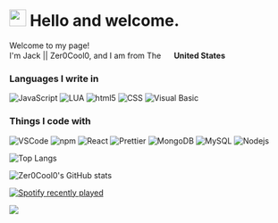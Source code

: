 <h1><img src="https://camo.githubusercontent.com/e8e7b06ecf583bc040eb60e44eb5b8e0ecc5421320a92929ce21522dbc34c891/68747470733a2f2f6d656469612e67697068792e636f6d2f6d656469612f6876524a434c467a6361737252346961377a2f67697068792e676966" width="30"/> Hello and welcome.</h1>


<p>Welcome to my page! </br> I'm Jack || Zer0Cool0, and I am from The <img src="https://images.vexels.com/media/users/3/164649/isolated/lists/010f55d9bb5f8a28c3620583482d89ed-usa-flag-language-icon-circle.png" width="15"/> <b>United States</b></p>

<h3>Languages I write in</h3>
<p>
  <img alt="JavaScript" src="https://img.shields.io/badge/-JavaScript-F7B93E?style=flat-square&logo=javascript&logoColor=white" />
  <img alt="LUA" src="https://img.shields.io/badge/-LUA-1a73e8?style=flat-square&logo=lua&logoColor=white" />
  <img alt="html5" src="https://img.shields.io/badge/-HTML5-E34F26?style=flat-square&logo=html5&logoColor=white" />
  <img alt="CSS" src="https://img.shields.io/badge/-CSS3-1572B6?style=flat-square&logo=css3&logoColor=white" />
  <!--- img alt="TypeScript" src="https://img.shields.io/badge/-TypeScript-007ACC?style=flat-square&logo=typescript&logoColor=white" /> -->
  <img alt="Visual Basic" src="https://img.shields.io/badge/-Visual Basic-430098?style=flat-square&logo=.net&logoColor=white" />
</p>
<h3>Things I code with</h3>
<p>
  <img alt="VSCode" src="https://img.shields.io/badge/-Visual Studio Code-007ACC?style=flat-square&logo=Visual+Studio+Code&logoColor=white" />
  <img alt="npm" src="https://img.shields.io/badge/-NPM-CB3837?style=flat-square&logo=npm&logoColor=white" />
  <img alt="React" src="https://img.shields.io/badge/-React-45b8d8?style=flat-square&logo=react&logoColor=white" />
  <img alt="Prettier" src="https://img.shields.io/badge/-Prettier-F7B93E?style=flat-square&logo=prettier&logoColor=white" />
  <img alt="MongoDB" src="https://img.shields.io/badge/-MongoDB-13aa52?style=flat-square&logo=mongodb&logoColor=white" />
  <img alt="MySQL" src="https://img.shields.io/badge/-MySQL-43853d?style=flat-square&logo=mysql&logoColor=white" />
  <img alt="Nodejs" src="https://img.shields.io/badge/-Nodejs-43853d?style=flat-square&logo=Node.js&logoColor=white" />
</p>

![Top Langs](https://github-readme-stats.vercel.app/api/top-langs/?username=Zer0Cool0)

![Zer0Cool0's GitHub stats](https://github-readme-stats.vercel.app/api?username=Zer0Cool0&show_icons=true&theme=synthwave)

[![Spotify recently played](https://spotify-recently-played-readme.vercel.app/api?user=fwrokpj8157bl91c2htuldepz)](https://open.spotify.com/user/fwrokpj8157bl91c2htuldepz)

<img src="https://wakatime.com/share/@fddf90f9-2316-4520-9de9-10f85aae0b80/a5c00886-84f9-400e-8ea3-816d4be01440.svg">
